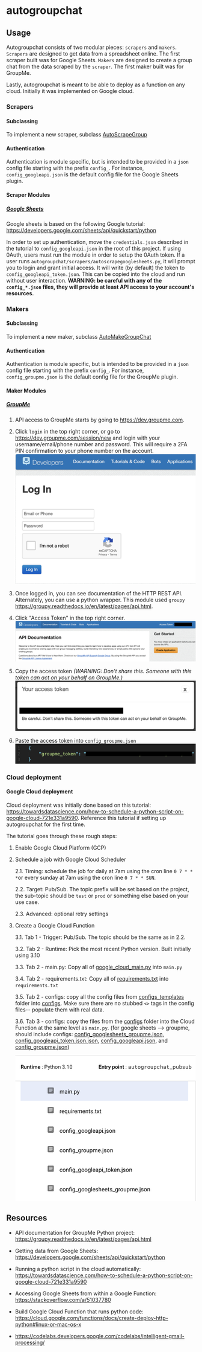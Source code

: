 # autogroupchat

## Usage

Autogroupchat consists of two modular pieces: `scrapers` and `makers`. `Scrapers` are designed to get data from a spreadsheet online. The first scraper built was for Google Sheets. `Makers` are designed to create a group chat from the data scraped by the `scraper`. The first maker built was for GroupMe.

Lastly, autogroupchat is meant to be able to deploy as a function on any cloud. Initially it was implemented on Google cloud.

### Scrapers

#### Subclassing

To implement a new scraper, subclass [AutoScrapeGroup](/autogroupchat/scrapers/autoscrapegroup.py)

#### Authentication

Authentication is module specific, but is intended to be provided in a `json` config file starting with the prefix `config_`. For instance, `config_googleapi.json` is the default config file for the Google Sheets plugin.

#### Scraper Modules

##### [Google Sheets](/autogroupchat/scrapers/autoscrapegooglesheets.py)

Google sheets is based on the following Google tutorial: https://developers.google.com/sheets/api/quickstart/python

In order to set up authentication, move the `credentials.json` described in the tutorial to `config_googleapi.json` in the root of this project. If using 0Auth, users must run the module in order to setup the 0Auth token. If a user runs `autogroupchat/scrapers/autoscrapegooglesheets.py`, it will prompt you to login and grant initial access. It will write (by default) the token to `config_googleapi_token.json`. This can be copied into the cloud and run without user interaction. **WARNING: be careful with any of the `config_*.json` files, they will provide at least API access to your account's resources.**

### Makers

#### Subclassing

To implement a new maker, subclass [AutoMakeGroupChat](/autogroupchat/makers/automakegroupchat.py)

#### Authentication

Authentication is module specific, but is intended to be provided in a `json` config file starting with the prefix `config_`. For instance, `config_groupme.json` is the default config file for the GroupMe plugin.

#### Maker Modules

##### [GroupMe](/autogroupchat/makers/automakegroupme.py)

1. API access to GroupMe starts by going to https://dev.groupme.com.

2. Click `login` in the top right corner, or go to https://dev.groupme.com/session/new and login with your username/email/phone number and password. This will require a 2FA PIN confirmation to your phone number on the account.
![Login Screen!](/assets/images/groupme/groupme_login.png)



3. Once logged in, you can see documentation of the HTTP REST API. Alternately, you can use a python wrapper. This module used `groupy` https://groupy.readthedocs.io/en/latest/pages/api.html.

4. Click "Access Token" in the top right corner.
![Home](/assets/images/groupme/groupme_logged_in.png)

5. Copy the access token *(WARNING: Don't share this. Someone with this token can act on your behalf on GroupMe.)*
![Access Token](/assets/images/groupme/groupme_access_token.png)

6. Paste the access token into `config_groupme.json`
![Config File](/assets/images/groupme/groupme_config_file.png)

### Cloud deployment

#### Google Cloud deployment

Cloud deployment was initially done based on this tutorial: https://towardsdatascience.com/how-to-schedule-a-python-script-on-google-cloud-721e331a9590. Reference this tutorial if setting up autogroupchat for the first time.

The tutorial goes through these rough steps:
1. Enable Google Cloud Platform (GCP)
2. Schedule a job with Google Cloud Scheduler

    2.1. Timing: schedule the job for daily at 7am using the cron line `0 7 * * *`or every sunday at 7am using the cron line `0 7 * * SUN`.
    
    2.2. Target: Pub/Sub. The topic prefix will be set based on the project, the sub-topic should be `test` or `prod` or something else based on your use case.
    
    2.3. Advanced: optional retry settings

3. Create a Google Cloud Function
    
    3.1. Tab 1 - Trigger: Pub/Sub. The topic should be the same as in 2.2.
    
    3.2. Tab 2 - Runtime: Pick the most recent Python version. Built initially using 3.10
    
    3.3. Tab 2 - main.py: Copy all of [google_cloud_main.py](/google_cloud_main.py) into `main.py`
    
    3.4. Tab 2 - requirements.txt: Copy all of [requirements.txt](/requirements.txt) into `requirements.txt`
    
    3.5. Tab 2 - configs: copy all the config files from [configs_templates](/configs_templates) folder into [configs](/configs). Make sure there are no stubbed `<>` tags in the config files-- populate them with real data.
    
    3.6. Tab 3 - configs: copy the files from the [configs](/configs) folder into the Cloud Function at the same level as `main.py`. (for google sheets --> groupme, should include configs: [config_googlesheets_groupme.json](/config_googlesheets_groupme.json), [config_googleapi_token.json.json](/config_googleapi_token.json.json), [config_googleapi.json](config_googleapi.json), and [config_groupme.json](config_groupme.json))

    ![Google Cloud Function source](/assets/images/google/google_cloud_function_source.png)

## Resources

 * API documentation for GroupMe Python project: https://groupy.readthedocs.io/en/latest/pages/api.html
 * Getting data from Google Sheets: https://developers.google.com/sheets/api/quickstart/python
 * Running a python script in the cloud automatically: https://towardsdatascience.com/how-to-schedule-a-python-script-on-google-cloud-721e331a9590
 * Accessing Google Sheets from within a Google Function: https://stackoverflow.com/a/51037780

 * Build Google Cloud Function that runs python code: https://cloud.google.com/functions/docs/create-deploy-http-python#linux-or-mac-os-x
 * https://codelabs.developers.google.com/codelabs/intelligent-gmail-processing/
